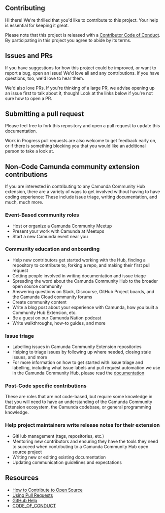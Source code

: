 ## Contributing

[fork]: /fork
[pr]: /compare
[CODE_OF_CONDUCT]: CODE_OF_CONDUCT.MD

Hi there! We're thrilled that you'd like to contribute to this project. Your help is essential for keeping it great.

Please note that this project is released with a [Contributor Code of Conduct](https://github.com/camunda-community-hub/community/blob/main/CODE_OF_CONDUCT.MD). By participating in this project you agree to abide by its terms.

## Issues and PRs

If you have suggestions for how this project could be improved, or want to report a bug, open an issue! We'd love all and any contributions. If you have questions, too, we'd love to hear them.

We'd also love PRs. If you're thinking of a large PR, we advise opening up an issue first to talk about it, though! Look at the links below if you're not sure how to open a PR.

## Submitting a pull request

Please feel free to fork this repository and open a pull request to update this documentation.

Work in Progress pull requests are also welcome to get feedback early on, or if there is something blocking you that you would like an additional person to take a look at.

## Non-Code Camunda community extension contributions

If you are interested in contributing to any Camunda Community Hub extension, there are a variety of ways to get involved without having to have coding experience: These include issue triage, writing documentation, and much, much more.

### Event-Based community roles

* Host or organize a Camunda Community Meetup
* Present your work with Camunda at Meetups
* Start a new Camunda event near you

### Community education and onboarding

* Help new contributors get started working with the Hub, finding a repository to contribute to, forking a repo, and making their first pull request
* Getting people involved in writing documentation and issue triage
* Spreading the word about the Camunda Community Hub to the broader open source community
* Answering questions on Slack, Discourse, GitHub Project boards, and the Camunda Cloud community forums
* Create community content
* Write a blog post about your experience with Camunda, how you built a Community Hub Extension, etc.
* Be a guest on our Camunda Nation podcast
* Write walkthroughs, how-to guides, and more

### Issue triage

* Labelling issues in Camunda Community Extension repositories
* Helping to triage issues by following up where needed, closing stale issues, and more
* For more information on how to get started with issue triage and labelling, including what issue labels and pull request automation we use in the Camunda Community Hub, please read the [documentation](https://github.com/camunda-community-hub/community/blob/main/issue-triage.md)

### Post-Code specific contributions

These are roles that are not code-based, but require some knowledge in that you will need to have an understanding of the Camunda Community Extension ecosystem, the Camunda codebase, or general programming knowledge.

### Help project maintainers write release notes for their extension

* GitHub management (tags, repositories, etc.)
* Mentoring new contributors and ensuring they have the tools they need to succeed when contributing to a Camunda Community Hub open source project
* Writing new or editing existing documentation
* Updating communication guidelines and expectations

## Resources

- [How to Contribute to Open Source](https://opensource.guide/how-to-contribute/)
- [Using Pull Requests](https://help.github.com/articles/about-pull-requests/)
- [GitHub Help](https://help.github.com)
- [CODE_OF_CONDUCT](https://github.com/camunda-community-hub/community/blob/main/CODE_OF_CONDUCT.MD)
